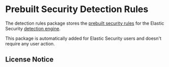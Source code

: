 # Prebuilt Security Detection Rules

The detection rules package stores the [prebuilt security rules](https://www.elastic.co/guide/en/security/current/prebuilt-rules.html) for the Elastic Security [detection engine](https://www.elastic.co/guide/en/security/current/detection-engine-overview.html).

This package is automatically added for Elastic Security users and doesn't require any user action. 

## License Notice

